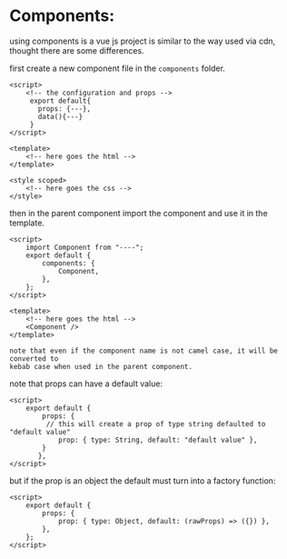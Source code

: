 <!-- @format -->

# Components:

using components is a vue js project is similar to the way used via cdn, thought there are some differences.

first create a new component file in the `components` folder.

```vue
<script>
	<!-- the configuration and props -->
	 export default{
	   props: {---},
	   data(){---}
	 }
</script>

<template>
	<!-- here goes the html -->
</template>

<style scoped>
	<!-- here goes the css -->
</style>
```

then in the parent component import the component and use it in the template.

```vue
<script>
	import Component from "----";
	export default {
		components: {
			Component,
		},
	};
</script>

<template>
	<!-- here goes the html -->
	<Component />
</template>

note that even if the component name is not camel case, it will be converted to
kebab case when used in the parent component.
```

note that props can have a default value:

```vue
<script>
	export default {
		props: {
	     // this will create a prop of type string defaulted to "default value"
			prop: { type: String, default: "default value" },
		}
	   },
</script>
```

but if the prop is an object the default must turn into a factory function:

```vue
<script>
	export default {
		props: {
			prop: { type: Object, default: (rawProps) => ({}) },
		},
	};
</script>
```
